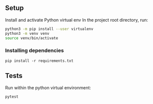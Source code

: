 ## Setup
Install and activate Python virtual env
In the project root directory, run:
```bash
python3 -m pip install --user virtualenv 
python3 -m venv venv
source venv/bin/activate
```

### Installing dependencies
```
pip install -r requirements.txt
```

## Tests
Run within the python virtual environment:
```
pytest
```
